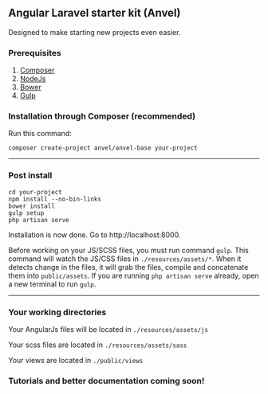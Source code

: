 ## Angular Laravel starter kit (Anvel)

Designed to make starting new projects even easier.

### Prerequisites

1. <a href="//getcomposer.org">Composer</a>
2. <a href="//nodejs.org">NodeJs</a>
3. <a href="//www.npmjs.com/package/bower">Bower</a>
4. <a href="//www.npmjs.com/package/bower">Gulp</a>

### Installation through Composer (recommended)

Run this command:

```
composer create-project anvel/anvel-base your-project
```

<hr>

### Post install

```
cd your-project
npm install --no-bin-links
bower install
gulp setup
php artisan serve
```

Installation is now done. Go to http://localhost:8000.

Before working on your JS/SCSS files, you must run command `gulp`. This command will watch the JS/CSS files in `./resources/assets/*`. When it detects change in the files, it will grab the files, compile and concatenate them into `public/assets`. If you are running `php artisan serve` already, open a new terminal to run `gulp`.

<hr>

### Your working directories

Your AngularJs files will be located in `./resources/assets/js`

Your scss files are located in `./resources/assets/sass`

Your views are located in `./public/views`

### Tutorials and better documentation coming soon!

